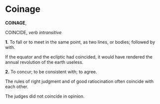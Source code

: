 # Coinage

**COINAGE**,

COINCIDE, _verb intransitive_

**1.** To fall or to meet in the same point, as two lines, or bodies; followed by with.

If the equator and the ecliptic had coincided, it would have rendered the annual revolution of the earth useless.

**2.** To concur; to be consistent with; to agree.

The rules of right judgment and of good ratiocination often coincide with each other.

The judges did not coincide in opinion.